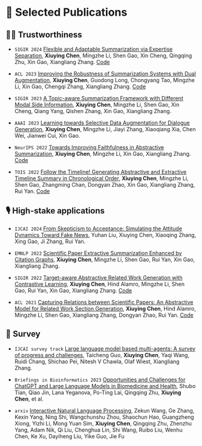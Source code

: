 
# 📝 Selected Publications 
## 🧑‍🎨 Trustworthiness

- `SIGIR 2024` [Flexible and Adaptable Summarization via Expertise Separation](https://arxiv.org/pdf/2406.05360),  **Xiuying Chen**, Mingzhe Li, Shen Gao, Xin Cheng, Qingqing Zhu, Xin Gao, Xiangliang Zhang. [Code](https://github.com/iriscxy/MoE_Summ)
 
- ``ACL 2023`` [Improving the Robustness of Summarization Systems with Dual Augmentation](https://arxiv.org/pdf/2306.01090.pdf), **Xiuying Chen**, Guodong Long, Chongyang Tao, Mingzhe Li, Xin Gao, Chengqi Zhang, Xiangliang Zhang. [Code](https://github.com/iriscxy/robustness)

- ``SIGIR 2023`` [A Topic-aware Summarization Framework with Different Modal Side Information](https://arxiv.org/pdf/2305.11503.pdf), **Xiuying Chen**, Mingzhe Li, Shen Gao, Xin Cheng, Qiang Yang, Qishen Zhang, Xin Gao, Xiangliang Zhang.

 
- ``AAAI 2023`` [Learning towards Selective Data Augmentation for Dialogue Generation](https://arxiv.org/pdf/2303.09719.pdf), **Xiuying Chen**, Mingzhe Li, Jiayi Zhang, Xiaoqiang Xia, Chen Wei, Jianwei Cui, Xin Gao.

- ``NeurIPS 2022`` [Towards Improving Faithfulness in Abstractive Summarization](https://arxiv.org/pdf/2210.01877.pdf), **Xiuying Chen**, Mingzhe Li, Xin Gao, Xiangliang Zhang. [Code](https://github.com/iriscxy/FES)

- ``TOIS 2022`` [Follow the Timeline! Generating Abstractive and Extractive Timeline Summary in Chronological Order](https://dl.acm.org/doi/pdf/10.1145/3517221), **Xiuying Chen**, Mingzhe Li, Shen Gao, Zhangming Chan, Dongyan Zhao, Xin Gao, Xiangliang Zhang, Rui Yan. [Code](https://github.com/iriscxy/Unified-Timeline-Summarizer)



## 🎙 High-stake applications

- `IJCAI 2024` [From Skepticism to Acceptance: Simulating the Attitude Dynamics Toward Fake News](https://arxiv.org/pdf/2403.09498), Yuhan Liu, Xiuying Chen, Xiaoqing Zhang, Xing Gao, Ji Zhang, Rui Yan.
 
- ``EMNLP 2022`` [Scientific Paper Extractive Summarization Enhanced by Citation Graphs](https://arxiv.org/pdf/2212.04214.pdf), **Xiuying Chen**, Mingzhe Li, Shen Gao, Rui Yan, Xin Gao, Xiangliang Zhang.


- ``SIGIR 2022`` [Target-aware Abstractive Related Work Generation with Contrastive Learning](https://arxiv.org/pdf/2205.13339.pdf), **Xiuying Chen**, Hind Alamro, Mingzhe Li, Shen Gao, Rui Yan, Xin Gao, Xiangliang Zhang. [Code](https://github.com/iriscxy/Target-aware-RWG)

- ``ACL 2021`` [Capturing Relations between Scientific Papers: An Abstractive Model for Related Work Section Generation](https://aclanthology.org/2021.acl-long.473.pdf), **Xiuying Chen**, Hind Alamro, Mingzhe Li, Shen Gao, Xiangliang Zhang, Dongyan Zhao, Rui Yan. [Code](https://github.com/iriscxy/relatedworkgeneration)


## 📒 Survey
- ``IJCAI survey track`` [Large language model based multi-agents: A survey of progress and challenges](https://arxiv.org/pdf/2402.01680), Taicheng Guo, **Xiuying Chen**, Yaqi Wang, Ruidi Chang, Shichao Pei, Nitesh V Chawla, Olaf Wiest, Xiangliang Zhang. 

- ``Briefings in Bioinformatics 2023`` [Opportunities and Challenges for ChatGPT and Large Language Models in Biomedicine and Health](https://arxiv.org/pdf/2306.10070.pdf), Shubo Tian, Qiao Jin, Lana Yeganova, Po-Ting Lai, Qingqing Zhu, **Xiuying Chen**, et al.


- ``arxiv`` [Interactive Natural Language Processing](https://arxiv.org/pdf/2305.13246.pdf), Zekun Wang, Ge Zhang, Kexin Yang, Ning Shi, Wangchunshu Zhou, Shaochun Hao, Guangzheng Xiong, Yizhi Li, Mong Yuan Sim, **Xiuying Chen**, Qingqing Zhu, Zhenzhu Yang, Adam Nik, Qi Liu, Chenghua Lin, Shi Wang, Ruibo Liu, Wenhu Chen, Ke Xu, Dayiheng Liu, Yike Guo, Jie Fu
